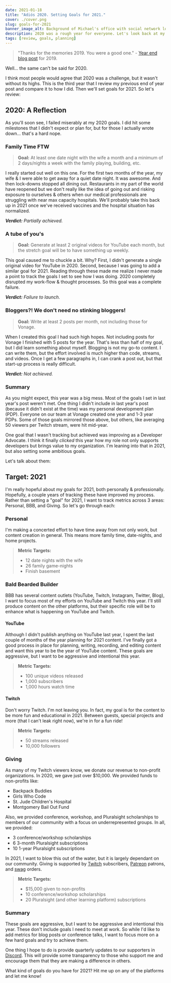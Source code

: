 ```yaml
---
date: 2021-01-18
title: "Adiós 2020. Setting Goals for 2021."
cover: ./cover.png
slug: goals-for-2021
banner_image_alt: Background of Michael's office with social network logos and a rocket in front.
description: 2020 was a rough year for everyone. Let's look back at my start of the year goals and see how I did and then set goals for 2021.
tags: [review, goals, planning]
---
```


> "Thanks for the memories 2019. You were a good one." - [Year end blog post](https://baldbeardedbuilder.com/blog/2019-year-in-review/) for 2019. 

Well... the same can't be said for 2020.

I think most people would agree that 2020 was a challenge, but it wasn't without its highs. This is the third 
year that I review my previous end of year post and compare it to how I did. Then we'll set goals for 2021. So 
let's review:

<!--more-->

## 2020: A Reflection

As you'll soon see, I failed miserably at my 2020 goals. I did hit some milestones that I didn't expect or 
plan for, but for those I actually wrote down... that's a hard nope.

### Family Time FTW

> **Goal:** At least one date night with the wife a month and a minimum of 2 days/nights a week with the family playing, building, etc.

I really started out well on this one. For the first two months of the year, my wife & I were able to get away for 
a quiet date night. It was awesome. And then lock-downs stopped all dining out. Restaurants in my part of the world 
have reopened but we don't really like the idea of going out and risking exposure to ourselves &amp; others when 
our medical professionals are struggling with near max capacity hospitals. We'll probably take this back up in 2021 
once we've received vaccines and the hospital situation has normalized.

***Verdict:** Partially achieved.*

### A tube of you's

> **Goal:** Generate at least 2 original videos for YouTube each month, but the stretch goal will be to have something up weekly.

This goal caused me to chuckle a bit. Why? First, I didn't generate a single original video for YouTube in 2020. Second, because I was going to add a similar goal for 2021. Reading through these made me realize I never made a point to track 
the goals I set to see how I was doing. 2020 completely disrupted my work-flow & thought processes. So this goal was 
a complete failure.

***Verdict:** Failure to launch.*

### Bloggers?! We don't need no stinking bloggers!

> **Goal:** Write at least 2 posts per month, not including those for Vonage.

When I created this goal I had such high hopes. Not including posts for Vonage I finished with 5 posts for the year. 
That's less than half of my goal, but I did learn something about myself. Blogging is not my go-to content. I can write 
them, but the effort involved is much higher than code, streams, and videos. Once I get a few paragraphs in, I can 
crank a post out, but that start-up process is really difficult. 

***Verdict:** Not achieved.*

### Summary

As you might expect, this year was a big mess. Most of the goals I set in last year's post weren't met. One thing I 
didn't include in last year's post (because it didn't exist at the time) was my personal development plan (PDP). 
Everyone on our team at Vonage created one year and 1-3 year PDPs. Some of those goals mirrored those above, but others, 
like averaging 50 viewers per Twitch stream, were hit mid-year. 

One goal that I wasn't tracking but achieved was improving as a Developer Advocate. I think it finally *clicked* this 
year how my role not only supports developers but brings value to my organization. I'm leaning into that in 2021, but 
also setting some ambitious goals. 

Let's talk about them:


## Target: 2021

I'm really hopeful about my goals for 2021, both personally &amp; professionally. Hopefully, a couple years of tracking 
these have improved my process. Rather than setting a "goal" for 2021, I want to track metrics across 3 areas: Personal, BBB, and Giving. So let's go through each: 

### Personal

I'm making a concerted effort to have time away from not only work, but content creation in general. This means more 
family time, date-nights, and home projects. 

> **Metric Targets:**
> - 12 date nights with the wife
> - 26 family game-nights
> - Finish basement

### Bald Bearded Builder

BBB has several content outlets (YouTube, Twitch, Instagram, Twitter, Blog), I want to focus most of my efforts on 
YouTube and Twitch this year. I'll still produce content on the other platforms, but their specific role will be to 
enhance what is happening on YouTube and Twitch.

#### YouTube

Although I didn't publish anything on YouTube last year, I spent the last couple of months of the year planning for 2021 
content. I've finally got a good process in place for planning, writing, recording, and editing content and want this 
year to be the year of YouTube content. These goals are aggressive, but I want to be aggressive and intentional this 
year.

> **Metric Targets:**
> - 100 unique videos released
> - 1,000 subscribers
> - 1,000 hours watch time

#### Twitch

Don't worry Twitch. I'm not leaving you. In fact, my goal is for the content to be more fun and educational in 2021. 
Between guests, special projects and more (that I can't leak right now), we're in for a fun ride!

> **Metric Targets:**
> - 50 streams released
> - 10,000 followers

### Giving

As many of my Twitch viewers know, we donate our revenue to non-profit organizations. In 2020, we gave just over 
$10,000. We provided funds to non-profits like:

- Backpack Buddies
- Girls Who Code
- St. Jude Children's Hospital
- Montgomery Bail Out Fund

Also, we provided conference, workshop, and Pluralsight scholarships to members of our community with a focus 
on underrepresented groups. In all, we provided:

- 3 conference/workshop scholarships
- 6 3-month Pluralsight subscriptions
- 10 1-year Pluralsight subscriptions

In 2021, I want to blow this out of the water, but it is largely dependant on our community. Giving is supported by 
[Twitch](https://twitch.tv/baldbeardedbuilder) subscribers, [Patreon](https://bbb.dev/patreon) patrons, and [swag](https://bbb.dev/shop) orders.

> **Metric Targets:**
> - $15,000 given to non-profits
> - 10 conference/workshop scholarships
> - 20 Pluralsight (and other learning platform) subscriptions

### Summary

These goals are aggressive, but I want to be aggressive and intentional this year. These don't include goals I need 
to meet at work. So while I'd like to add metrics for blog posts or conference talks, I want to focus more on a few 
hard goals and try to achieve them.

One thing I hope to do is provide quarterly updates to our supporters in [Discord](https://discord.gg/XSG7HJm). This 
will provide some transparency to those who support me and encourage them that they are making a difference in others.

What kind of goals do you have for 2021? Hit me up on any of the platforms and let me know!
